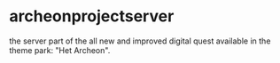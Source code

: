# archeonprojectserver
the server part of the all new and improved digital quest available in the theme park: "Het Archeon".
